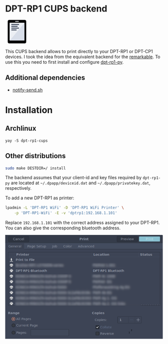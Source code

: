 # DPT-RP1 CUPS backend

![DPT-RP1-cups](icons/dptrp1.png)

This CUPS backend allows to print directly to your DPT-RP1 or DPT-CP1 devices.
I took the idea from the equivalent backend for the [remarkable](https://github.com/ofosos/scratch/tree/master/remarkable-cups).
To use this you need to first install and configure [dpt-rp1-py](https://github.com/janten/dpt-rp1-py).


## Additional dependencies

* [notify-send.sh](https://github.com/vlevit/notify-send.sh)

# Installation

## Archlinux

```
yay -S dpt-rp1-cups
```

## Other distributions

```bash
sudo make DESTDIR=/ install
```

The backend assumes that your client-id and key files required by `dpt-rp1-py` are located at `~/.dpapp/deviceid.dat` and `~/.dpapp/privatekey.dat`, respectively.

To add a new DPT-RP1 as printer:

```bash
lpadmin -L 'DPT-RP1 WiFi' -D 'DPT-RP1 WiFi Printer' \
    -p 'DPT-RP1-WiFi' -E -v 'dptrp1:192.168.1.101'
```

Replace `192.168.1.101` with the correct address assigned to your DPT-RP1.
You can also give the corresponding bluetooth address.

![Print dialog](dptrp1-cups.png)
